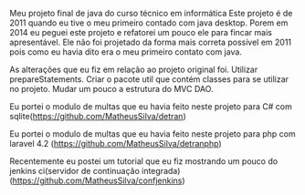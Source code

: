 Meu projeto final de java do curso técnico em informática Este projeto é de 2011 quando eu tive o meu primeiro contado com java desktop. Porem em 2014 eu peguei este projeto e refatorei um pouco ele para fincar mais apresentável. Ele não foi projetado da forma mais correta possível em 2011 pois como eu havia dito era o meu primeiro contato com java.

As alterações que eu fiz em relação ao projeto original foi. Utilizar prepareStatements. Criar o pacote util que contém classes para se utilizar no projeto. Mudar um pouco a estrutura do MVC DAO.

Eu portei o modulo de multas que eu havia feito neste projeto para C# com sqlite(https://github.com/MatheusSilva/detran)

Eu portei o modulo de multas que eu havia feito neste projeto para php com laravel 4.2 (https://github.com/MatheusSilva/detranphp)

Recentemente eu postei um tutorial que eu fiz mostrando um pouco do jenkins ci(servidor de continuação integrada) (https://github.com/MatheusSilva/confjenkins)
